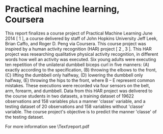 Practical machine learning, Coursera
=======
This report finalizes a course project of Practical Machine Learning June 2014 [ 1 ], a course delivered by staff of John Hopkins University Jeff Leek, Brian Caffo, and Roger D. Peng via Coursera. This course project was inspired by a human activity recognition (HAR) project [ 2 , 3 ].
This HAR project was researching qualitative physical activity recognition, in different words how well an activity was executed. Six young adults were executing ten repetition of the unilateral dumbbell biceps curl in five manners: (A) exactly according to the specification, (B) throwing the elbows to the front, (C) lifting the dumbbell only halfway, (D) lowering the dumbbell only halfway, (E) throwing the hips to the front, where B – E represent common mistakes. These executions were recorded via four sensors on the belt, arm, forearm, and dumbbell.
Data from this HAR project was delivered to the course students in two datasets, a training dataset of 19622 observations and 158 variables plus a manner 'classe' variable, and a testing dataset of 20 observations and 158 variables without 'classe' variable. The course project's objective is to predict the manner 'classe' of the testing dataset.

For more information see \Text\report.pdf
